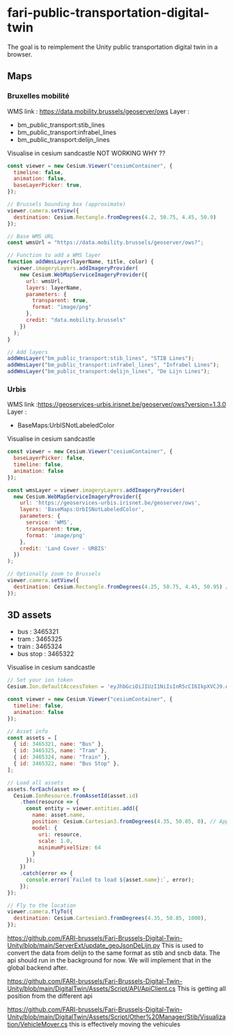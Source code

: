 # fari-public-transportation-digital-twin

The goal is to reimplement the Unity public transportation digital twin in a browser.


## Maps
### Bruxelles mobilité
WMS link : https://data.mobility.brussels/geoserver/ows
Layer : 
- bm_public_transport:stib_lines
- bm_public_transport:infrabel_lines
- bm_public_transport:delijn_lines

Visualise in cesium sandcastle 
NOT WORKING WHY ??
```javascript
const viewer = new Cesium.Viewer("cesiumContainer", {
  timeline: false,
  animation: false,
  baseLayerPicker: true,
});

// Brussels bounding box (approximate)
viewer.camera.setView({
  destination: Cesium.Rectangle.fromDegrees(4.2, 50.75, 4.45, 50.9)
});

// Base WMS URL
const wmsUrl = "https://data.mobility.brussels/geoserver/ows?";

// Function to add a WMS layer
function addWmsLayer(layerName, title, color) {
  viewer.imageryLayers.addImageryProvider(
    new Cesium.WebMapServiceImageryProvider({
      url: wmsUrl,
      layers: layerName,
      parameters: {
        transparent: true,
        format: "image/png"
      },
      credit: "data.mobility.brussels"
    })
  );
}

// Add layers
addWmsLayer("bm_public_transport:stib_lines", "STIB Lines");
addWmsLayer("bm_public_transport:infrabel_lines", "Infrabel Lines");
addWmsLayer("bm_public_transport:delijn_lines", "De Lijn Lines");
```

### Urbis
WMS link :https://geoservices-urbis.irisnet.be/geoserver/ows?version=1.3.0
Layer : 
- BaseMaps:UrbISNotLabeledColor


Visualise in cesium sandcastle
```javascript
const viewer = new Cesium.Viewer("cesiumContainer", {
  baseLayerPicker: false,
  timeline: false,
  animation: false
});

const wmsLayer = viewer.imageryLayers.addImageryProvider(
  new Cesium.WebMapServiceImageryProvider({
    url: 'https://geoservices-urbis.irisnet.be/geoserver/ows',
    layers: 'BaseMaps:UrbISNotLabeledColor',
    parameters: {
      service: 'WMS',
      transparent: true,
      format: 'image/png'
    },
    credit: 'Land Cover - URBIS'
  })
);

// Optionally zoom to Brussels
viewer.camera.setView({
  destination: Cesium.Rectangle.fromDegrees(4.25, 50.75, 4.45, 50.95) // Approximate bounds of Brussels
});
```



## 3D assets
- bus  : 3465321
- tram : 3465325
- train : 3465324
- bus stop : 3465322



Visualise in cesium sandcastle
```javascript
// Set your ion token
Cesium.Ion.defaultAccessToken = 'eyJhbGciOiJIUzI1NiIsInR5cCI6IkpXVCJ9.eyJqdGkiOiJhY2E3ZDhlNC03Yjc0LTQzM2QtYmI5My0zYWQ3NjIwOTk0OTciLCJpZCI6Mjc4NzM4LCJpYXQiOjE3NDA0ODg1MjB9.VsZjL6pbKSwR_SBbxUq-KRweOU_P3R8DKjSpeD0EICY';

const viewer = new Cesium.Viewer("cesiumContainer", {
  timeline: false,
  animation: false
});

// Asset info
const assets = [
  { id: 3465321, name: "Bus" },
  { id: 3465325, name: "Tram" },
  { id: 3465324, name: "Train" },
  { id: 3465322, name: "Bus Stop" },
];

// Load all assets
assets.forEach(asset => {
  Cesium.IonResource.fromAssetId(asset.id)
    .then(resource => {
      const entity = viewer.entities.add({
        name: asset.name,
        position: Cesium.Cartesian3.fromDegrees(4.35, 50.85, 0), // Approximate position over Brussels
        model: {
          uri: resource,
          scale: 1.0,
          minimumPixelSize: 64
        }
      });
    })
    .catch(error => {
      console.error(`Failed to load ${asset.name}:`, error);
    });
});

// Fly to the location
viewer.camera.flyTo({
  destination: Cesium.Cartesian3.fromDegrees(4.35, 50.85, 1000),
});
```


https://github.com/FARI-brussels/Fari-Brussels-Digital-Twin-Unity/blob/main/ServerExt/update_geoJsonDeLijn.py This is used to convert the data from delijn to the same format as stib and sncb data.
The api should run in the background for now. We will implement that in the global backend after.

https://github.com/FARI-brussels/Fari-Brussels-Digital-Twin-Unity/blob/main/DigitalTwin/Assets/Script/API/ApiClient.cs This is getting all position from the different api 

https://github.com/FARI-brussels/Fari-Brussels-Digital-Twin-Unity/blob/main/DigitalTwin/Assets/Script/Other%20Manager/Stib/Visualization/VehicleMover.cs this is effectively moving the vehicules
